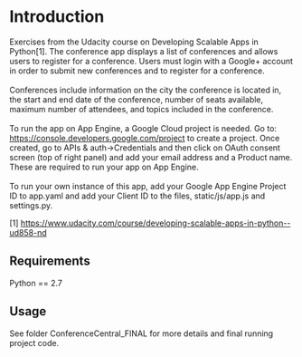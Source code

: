 # Introduction
Exercises from the Udacity course on Developing Scalable Apps in Python[1]. The conference app displays a list of conferences and allows users to register for a conference. Users must login with a Google+ account in order to submit new conferences and to register for a conference. 
<br><br>
Conferences include information on the city the conference is located in, the start and end date of the conference, number of seats available, maximum number of attendees, and topics included in the conference.
<br><br>
To run the app on App Engine, a Google Cloud project is needed. Go to: https://console.developers.google.com/project to create a project. Once created, go to APIs & auth->Credentials and then click on OAuth consent screen (top of right panel) and add your email address and a Product name. These are required to run your app on App Engine. 
<br><br> 
To run your own instance of this app, add your Google App Engine Project ID to app.yaml and add your Client ID to the files, static/js/app.js and settings.py.

[1] https://www.udacity.com/course/developing-scalable-apps-in-python--ud858-nd <br>

## Requirements
Python == 2.7

## Usage
See folder ConferenceCentral_FINAL for more details and final running project code.
